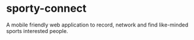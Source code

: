 # sporty-connect
A mobile friendly web application to record, network and find like-minded sports interested people.
